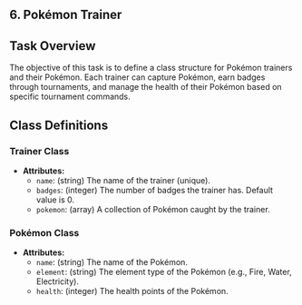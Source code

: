 ## 6. Pokémon Trainer

## Task Overview
The objective of this task is to define a class structure for Pokémon trainers and their Pokémon. Each trainer can capture Pokémon, earn badges through tournaments, and manage the health of their Pokémon based on specific tournament commands.

## Class Definitions

### Trainer Class
- **Attributes:**
  - `name`: (string) The name of the trainer (unique).
  - `badges`: (integer) The number of badges the trainer has. Default value is 0.
  - `pokemon`: (array) A collection of Pokémon caught by the trainer.

### Pokémon Class
- **Attributes:**
  - `name`: (string) The name of the Pokémon.
  - `element`: (string) The element type of the Pokémon (e.g., Fire, Water, Electricity).
  - `health`: (integer) The health points of the Pokémon.
